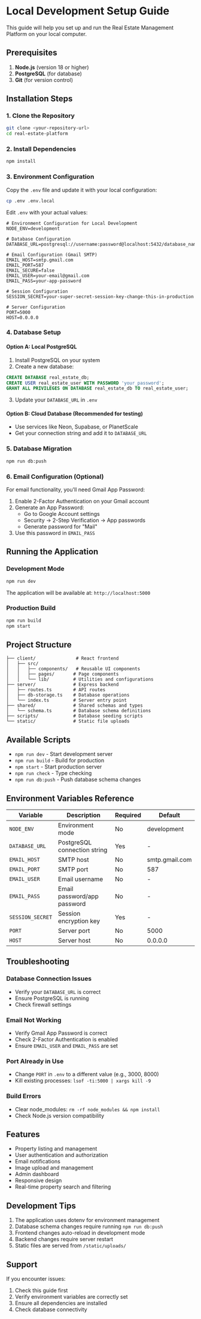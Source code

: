 # Local Development Setup Guide

This guide will help you set up and run the Real Estate Management Platform on your local computer.

## Prerequisites

1. **Node.js** (version 18 or higher)
2. **PostgreSQL** (for database)
3. **Git** (for version control)

## Installation Steps

### 1. Clone the Repository
```bash
git clone <your-repository-url>
cd real-estate-platform
```

### 2. Install Dependencies
```bash
npm install
```

### 3. Environment Configuration

Copy the `.env` file and update it with your local configuration:

```bash
cp .env .env.local
```

Edit `.env` with your actual values:

```env
# Environment Configuration for Local Development
NODE_ENV=development

# Database Configuration
DATABASE_URL=postgresql://username:password@localhost:5432/database_name

# Email Configuration (Gmail SMTP)
EMAIL_HOST=smtp.gmail.com
EMAIL_PORT=587
EMAIL_SECURE=false
EMAIL_USER=your-email@gmail.com
EMAIL_PASS=your-app-password

# Session Configuration
SESSION_SECRET=your-super-secret-session-key-change-this-in-production

# Server Configuration
PORT=5000
HOST=0.0.0.0
```

### 4. Database Setup

#### Option A: Local PostgreSQL
1. Install PostgreSQL on your system
2. Create a new database:
```sql
CREATE DATABASE real_estate_db;
CREATE USER real_estate_user WITH PASSWORD 'your_password';
GRANT ALL PRIVILEGES ON DATABASE real_estate_db TO real_estate_user;
```
3. Update your `DATABASE_URL` in `.env`

#### Option B: Cloud Database (Recommended for testing)
- Use services like Neon, Supabase, or PlanetScale
- Get your connection string and add it to `DATABASE_URL`

### 5. Database Migration
```bash
npm run db:push
```

### 6. Email Configuration (Optional)

For email functionality, you'll need Gmail App Password:

1. Enable 2-Factor Authentication on your Gmail account
2. Generate an App Password:
   - Go to Google Account settings
   - Security → 2-Step Verification → App passwords
   - Generate password for "Mail"
3. Use this password in `EMAIL_PASS`

## Running the Application

### Development Mode
```bash
npm run dev
```

The application will be available at: `http://localhost:5000`

### Production Build
```bash
npm run build
npm start
```

## Project Structure

```
├── client/               # React frontend
│   ├── src/
│   │   ├── components/   # Reusable UI components
│   │   ├── pages/       # Page components
│   │   └── lib/         # Utilities and configurations
├── server/              # Express backend
│   ├── routes.ts        # API routes
│   ├── db-storage.ts    # Database operations
│   └── index.ts         # Server entry point
├── shared/              # Shared schemas and types
│   └── schema.ts        # Database schema definitions
├── scripts/             # Database seeding scripts
└── static/              # Static file uploads
```

## Available Scripts

- `npm run dev` - Start development server
- `npm run build` - Build for production
- `npm start` - Start production server
- `npm run check` - Type checking
- `npm run db:push` - Push database schema changes

## Environment Variables Reference

| Variable | Description | Required | Default |
|----------|-------------|----------|---------|
| `NODE_ENV` | Environment mode | No | development |
| `DATABASE_URL` | PostgreSQL connection string | Yes | - |
| `EMAIL_HOST` | SMTP host | No | smtp.gmail.com |
| `EMAIL_PORT` | SMTP port | No | 587 |
| `EMAIL_USER` | Email username | No | - |
| `EMAIL_PASS` | Email password/app password | No | - |
| `SESSION_SECRET` | Session encryption key | Yes | - |
| `PORT` | Server port | No | 5000 |
| `HOST` | Server host | No | 0.0.0.0 |

## Troubleshooting

### Database Connection Issues
- Verify your `DATABASE_URL` is correct
- Ensure PostgreSQL is running
- Check firewall settings

### Email Not Working
- Verify Gmail App Password is correct
- Check 2-Factor Authentication is enabled
- Ensure `EMAIL_USER` and `EMAIL_PASS` are set

### Port Already in Use
- Change `PORT` in `.env` to a different value (e.g., 3000, 8000)
- Kill existing processes: `lsof -ti:5000 | xargs kill -9`

### Build Errors
- Clear node_modules: `rm -rf node_modules && npm install`
- Check Node.js version compatibility

## Features

- Property listing and management
- User authentication and authorization
- Email notifications
- Image upload and management
- Admin dashboard
- Responsive design
- Real-time property search and filtering

## Development Tips

1. The application uses dotenv for environment management
2. Database schema changes require running `npm run db:push`
3. Frontend changes auto-reload in development mode
4. Backend changes require server restart
5. Static files are served from `/static/uploads/`

## Support

If you encounter issues:
1. Check this guide first
2. Verify environment variables are correctly set
3. Ensure all dependencies are installed
4. Check database connectivity